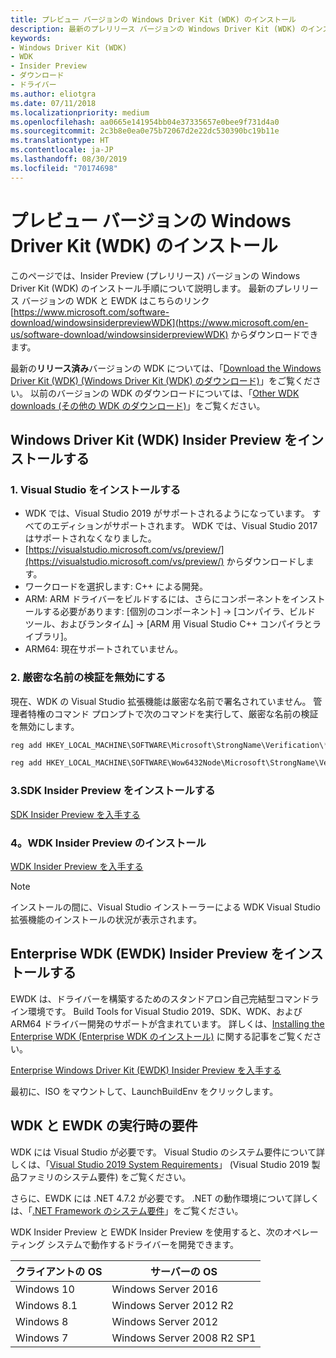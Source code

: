 ```yaml
---
title: プレビュー バージョンの Windows Driver Kit (WDK) のインストール
description: 最新のプレリリース バージョンの Windows Driver Kit (WDK) のインストール方法です
keywords:
- Windows Driver Kit (WDK)
- WDK
- Insider Preview
- ダウンロード
- ドライバー
ms.author: eliotgra
ms.date: 07/11/2018
ms.localizationpriority: medium
ms.openlocfilehash: aa0665e141954bb04e37335657e0bee9f731d4a0
ms.sourcegitcommit: 2c3b8e0ea0e75b72067d2e22dc530390bc19b11e
ms.translationtype: HT
ms.contentlocale: ja-JP
ms.lasthandoff: 08/30/2019
ms.locfileid: "70174698"
---
```

# <a name="installing-preview-versions-of-the-windows-driver-kit-wdk"></a>プレビュー バージョンの Windows Driver Kit (WDK) のインストール

このページでは、Insider Preview (プレリリース) バージョンの Windows Driver Kit (WDK) のインストール手順について説明します。 最新のプレリリース バージョンの WDK と EWDK はこちらのリンク [https://www.microsoft.com/software-download/windowsinsiderpreviewWDK](https://www.microsoft.com/en-us/software-download/windowsinsiderpreviewWDK) からダウンロードできます。  

最新の**リリース済み**バージョンの WDK については、「[Download the Windows Driver Kit (WDK) (Windows Driver Kit (WDK) のダウンロード)](download-the-wdk.md)」をご覧ください。 以前のバージョンの WDK のダウンロードについては、「[Other WDK downloads (その他の WDK のダウンロード)](other-wdk-downloads.md)」をご覧ください。  

## <a name="install-windows-driver-kit-wdk-insider-preview"></a>Windows Driver Kit (WDK) Insider Preview をインストールする

### <a name="1-install-visual-studio"></a>1. Visual Studio をインストールする

- WDK では、Visual Studio 2019 がサポートされるようになっています。  すべてのエディションがサポートされます。  WDK では、Visual Studio 2017 はサポートされなくなりました。 
- [https://visualstudio.microsoft.com/vs/preview/](https://visualstudio.microsoft.com/vs/preview/) からダウンロードします。 
- ワークロードを選択します: C++ による開発。 
- ARM: ARM ドライバーをビルドするには、さらにコンポーネントをインストールする必要があります: [個別のコンポーネント] -> [コンパイラ、ビルド ツール、およびランタイム] -> [ARM 用 Visual Studio C++ コンパイラとライブラリ]。 
- ARM64: 現在サポートされていません。 

### <a name="2-disable-strong-name-validation"></a>2. 厳密な名前の検証を無効にする

現在、WDK の Visual Studio 拡張機能は厳密な名前で署名されていません。 管理者特権のコマンド プロンプトで次のコマンドを実行して、厳密な名前の検証を無効にします。 

```cpp
reg add HKEY_LOCAL_MACHINE\SOFTWARE\Microsoft\StrongName\Verification\*,31bf3856ad364e35 /v TestPublicKey /t REG_SZ /d 00240000048000009400000006020000002400005253413100040000010001003f8c902c8fe7ac83af7401b14c1bd103973b26dfafb2b77eda478a2539b979b56ce47f36336741b4ec52bbc51fecd51ba23810cec47070f3e29a2261a2d1d08e4b2b4b457beaa91460055f78cc89f21cd028377af0cc5e6c04699b6856a1e49d5fad3ef16d3c3d6010f40df0a7d6cc2ee11744b5cfb42e0f19a52b8a29dc31b0 /f

reg add HKEY_LOCAL_MACHINE\SOFTWARE\Wow6432Node\Microsoft\StrongName\Verification\*,31bf3856ad364e35 /v TestPublicKey /t REG_SZ /d 00240000048000009400000006020000002400005253413100040000010001003f8c902c8fe7ac83af7401b14c1bd103973b26dfafb2b77eda478a2539b979b56ce47f36336741b4ec52bbc51fecd51ba23810cec47070f3e29a2261a2d1d08e4b2b4b457beaa91460055f78cc89f21cd028377af0cc5e6c04699b6856a1e49d5fad3ef16d3c3d6010f40df0a7d6cc2ee11744b5cfb42e0f19a52b8a29dc31b0 /f 
```

### <a name="3-install-sdk-insider-preview"></a>3.SDK Insider Preview をインストールする 

[SDK Insider Preview を入手する](https://www.microsoft.com/software-download/windowsinsiderpreviewWDK)

### <a name="4-install-wdk-insider-preview"></a>4。WDK Insider Preview のインストール

[WDK Insider Preview を入手する](https://www.microsoft.com/software-download/windowsinsiderpreviewWDK)

> [!Note]   
> インストールの間に、Visual Studio インストーラーによる WDK Visual Studio 拡張機能のインストールの状況が表示されます。 

## <a name="install-enterprise-wdk-ewdk-insider-preview"></a>Enterprise WDK (EWDK) Insider Preview をインストールする

EWDK は、ドライバーを構築するためのスタンドアロン自己完結型コマンドライン環境です。  Build Tools for Visual Studio 2019、SDK、WDK、および ARM64 ドライバー開発のサポートが含まれています。 詳しくは、[Installing the Enterprise WDK (Enterprise WDK のインストール)](https://docs.microsoft.com/windows-hardware/drivers/develop/installing-the-enterprise-wdk) に関する記事をご覧ください。 

[Enterprise Windows Driver Kit (EWDK) Insider Preview を入手する](https://www.microsoft.com/software-download/windowsinsiderpreviewWDK)

最初に、ISO をマウントして、LaunchBuildEnv をクリックします。 

## <a name="run-time-requirements-for-the-wdk-and-the-ewdk"></a>WDK と EWDK の実行時の要件

WDK には Visual Studio が必要です。 Visual Studio のシステム要件について詳しくは、「[Visual Studio 2019 System Requirements](https://docs.microsoft.com/visualstudio/releases/2019/system-requirements)」 (Visual Studio 2019 製品ファミリのシステム要件) をご覧ください。

さらに、EWDK には .NET 4.7.2 が必要です。 .NET の動作環境について詳しくは、「[.NET Framework のシステム要件](https://docs.microsoft.com/dotnet/framework/get-started/system-requirements)」をご覧ください。

WDK Insider Preview と EWDK Insider Preview を使用すると、次のオペレーティング システムで動作するドライバーを開発できます。 

|クライアントの OS|サーバーの OS|
|---|---|
|Windows 10|Windows Server 2016|
|Windows 8.1|Windows Server 2012 R2|
|Windows 8|Windows Server 2012|
|Windows 7|Windows Server 2008 R2 SP1|

